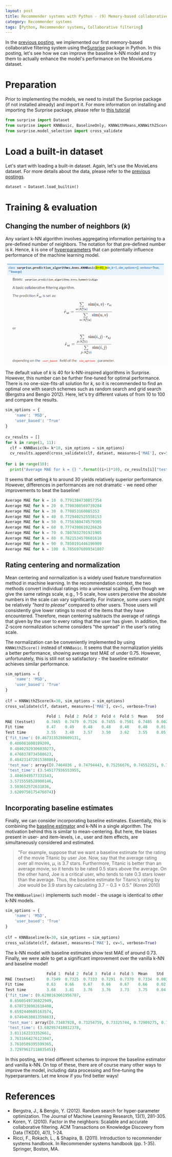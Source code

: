 ```yaml
---
layout: post
title: Recommender systems with Python - (9) Memory-based collaborative filtering - 6 (k-NN with Surprise)
category: Recommender systems
tags: [Python, Recommender systems, Collaborative filtering]
---
```


In the [previous posting](https://buomsoo-kim.github.io/recommender%20systems/2020/09/06/Recommender-systems-collab-filtering-8.md/), we implemented our first memory-based collaborative filtering system using the[Surprise](http://surpriselib.com/) package in Python. In this posting, let's see how we can improve the baseline k-NN model and try them to actually enhance the model's performance on the MovieLens dataset.


# Preparation

Prior to implementing the models, we need to install the Surprise package (if not installed already) and import it. For more information on installing and importing the Surprise package, please refer to [this tutorial](https://buomsoo-kim.github.io/recommender%20systems/2020/07/18/Recommender-systems-collab-filtering-3.md/)


```python
from surprise import Dataset
from surprise import KNNBasic, BaselineOnly, KNNWithMeans,KNNWithZScore, KNNBaseline
from surprise.model_selection import cross_validate
```

# Load a built-in dataset

Let's start with loading a built-in dataset. Again, let's use the MovieLens dataset. For more details about the data, please refer to the [previous postings](https://buomsoo-kim.github.io/recommender%20systems/2020/09/06/Recommender-systems-collab-filtering-8.md/).

```python
dataset = Dataset.load_builtin()
```


# Training & evaluation

## Changing the number of neighbors (*k*)

Any variant k-NN algorithm involves aggregating information pertaining to a pre-defined number of neighbors. The notation for that pre-defined number is *k*. Hence, *k* is one of [hyperparameters](https://en.wikipedia.org/wiki/Hyperparameter_(machine_learning)) that can potentially influence performance of the machine learning model. 

<p align = "center">
<img src ="/data/images/2020-09-07/0.PNG" width = "600px" class="center">
</p>

The default value of *k* is 40 for k-NN-inspired algorithms in Surprise. However, this number can be further fine-tuned for optimal performance. There is no one-size-fits-all solution for *k*, so it is recommended to find an optimal one with search schemes such as random search and grid search (Bergstra and Bengio 2012). Here, let's try different values of from 10 to 100 and compare the results.


```python
sim_options = {
    'name': 'MSD',
    'user_based': 'True'
}

cv_results = []
for k in range(1, 11):
  clf = KNNBasic(k= k*10, sim_options = sim_options)
  cv_results.append(cross_validate(clf, dataset, measures=['MAE'], cv=5, verbose=False))

for i in range(10):
  print("Average MAE for k = {} ".format((i+1)*10), cv_results[i]["test_mae"].mean())
```

It seems that setting *k* to around 30 yields relatively superior performance. However, differences in performances are not dramatic - we need other improvements to beat the baseline!

```python
Average MAE for k = 10  0.7791384730857354
Average MAE for k = 20  0.7700308569739284
Average MAE for k = 30  0.770853160085353
Average MAE for k = 40  0.7729402525558153
Average MAE for k = 50  0.7756380474579305
Average MAE for k = 60  0.7774398619226626
Average MAE for k = 70  0.7807832701921905
Average MAE for k = 80  0.7821534570601616
Average MAE for k = 90  0.7850191446196909
Average MAE for k = 100  0.7856976099341807
```


## Rating centering and normalization

Mean centering and normalization is a widely used feature transformation method in machine learning. In the recommendation context, the two methods convert individual ratings into a universal scailng. Even though we give the same ratings scale, e.g., 1-5 scale, how users perceive the absolute numbers in the scale can vary significantly. For instance, some users might be relatively *"hard to please"* compared to other users. Those users will consistently give lower ratings to most of the items that they have encountered. Therefore, mean centering subtracts the average of ratings that given by the user to every rating that the user has given. In addition, the Z-score normalization scheme considers "the spread" in the user's rating scale.


The normalization can be conveniently implemented by using ```KNNWithZScore()``` instead of ```KNNBasic```. It seems that the normalization yields a better performance, showing average test MAE of under 0.75. However, unfortunately, this is still not so satisfactory - the baseline estimator achieves similar performance. 

```python
sim_options = {
    'name': 'MSD',
    'user_based': 'True'
}

clf = KNNWithZScore(k=30, sim_options = sim_options)
cross_validate(clf, dataset, measures=['MAE'], cv=5, verbose=True)
```

```python
                  Fold 1  Fold 2  Fold 3  Fold 4  Fold 5  Mean    Std     
MAE (testset)     0.7465  0.7479  0.7526  0.7455  0.7501  0.7485  0.0025  
Fit time          0.47    0.49    0.48    0.48    0.48    0.48    0.01    
Test time         3.55    3.48    3.57    3.50    3.62    3.55    0.05    
{'fit_time': (0.4673135280609131,
  0.486081600189209,
  0.48402929306030273,
  0.4768378734588623,
  0.48423147201538086),
 'test_mae': array([0.7464836 , 0.74794443, 0.75256676, 0.74552251, 0.75010478]),
 'test_time': (3.545177936553955,
  3.4846949577331543,
  3.5715558528900146,
  3.503652572631836,
  3.6209750175476074)}
```


## Incorporating baseline estimates

Finally, we can consider incorporating baseline estimates. Essentially, this is combining the [baseline estimator](https://surprise.readthedocs.io/en/stable/basic_algorithms.html) and k-NN in a single algorithm. The motivation behind this is similar to mean-centering. But here, the biases present in user- and item-levels, i.e., user and item effects, are simultaneously considered and estimated. 


> "For example, suppose that we want a baseline estimate for the rating of the movie Titanic by user Joe. Now, say that the average rating over all movies, $\mu$, is 3.7 stars. Furthermore, Titanic is better than an average movie, so it tends to be rated 0.5 stars above the average. On the other hand, Joe is a critical user, who tends to rate 0.3 stars lower than the average. Thus, the baseline estimate for Titanic’s rating by Joe would be 3.9 stars by calculating 3.7 − 0.3 + 0.5." (Koren 2010)


The ```KNNBaseline()``` implements such model - the usage is identical to other k-NN models.


```python
sim_options = {
    'name': 'MSD',
    'user_based': 'True'
}

clf = KNNBaseline(k=30, sim_options = sim_options)
cross_validate(clf, dataset, measures=['MAE'], cv=5, verbose=True)
```

The k-NN model with baseline estimates show test MAE of around 0.73. Finally, we were able to get a significant improvement over the vanilla k-NN and baseline model!

```python
                  Fold 1  Fold 2  Fold 3  Fold 4  Fold 5  Mean    Std     
MAE (testset)     0.7349  0.7325  0.7333  0.7291  0.7370  0.7334  0.0026  
Fit time          0.63    0.66    0.67    0.66    0.67    0.66    0.02    
Test time         3.68    3.81    3.76    3.76    3.73    3.75    0.04    
{'fit_time': (0.6288163661956787,
  0.6560549736022949,
  0.6707336902618408,
  0.6592440605163574,
  0.6749463081359863),
 'test_mae': array([0.73487928, 0.73254759, 0.73325744, 0.72909275, 0.73704706]),
 'test_time': (3.682957410812378,
  3.811162233352661,
  3.7631664276123047,
  3.7610509395599365,
  3.7297961711883545)}
```


In this posting, we tried different schemes to improve the baseline estimator and vanilla k-NN. On top of these, there are of course many other ways to improve the model, including data processing and fine-tuning the hyperparamters. Let me know if you find better ways!


# References

- Bergstra, J., & Bengio, Y. (2012). Random search for hyper-parameter optimization. The Journal of Machine Learning Research, 13(1), 281-305.
- Koren, Y. (2010). Factor in the neighbors: Scalable and accurate collaborative filtering. ACM Transactions on Knowledge Discovery from Data (TKDD), 4(1), 1-24.
- Ricci, F., Rokach, L., & Shapira, B. (2011). Introduction to recommender systems handbook. In Recommender systems handbook (pp. 1-35). Springer, Boston, MA.